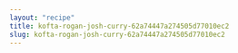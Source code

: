 ```yaml
---
layout: "recipe"
title: kofta-rogan-josh-curry-62a74447a274505d77010ec2
slug: kofta-rogan-josh-curry-62a74447a274505d77010ec2
---
```

